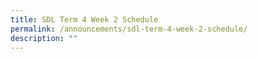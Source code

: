 ```yaml
---
title: SDL Term 4 Week 2 Schedule
permalink: /announcements/sdl-term-4-week-2-schedule/
description: ""
---
```

